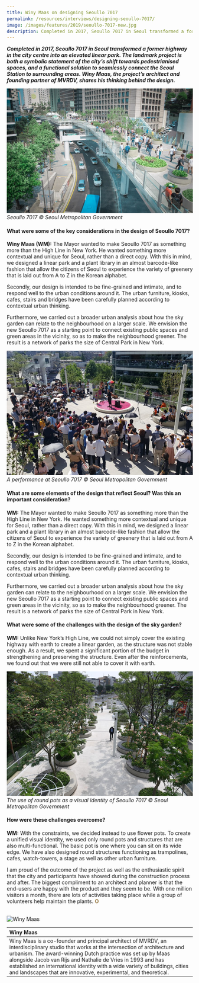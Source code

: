 ```yaml
---
title: Winy Maas on designing Seoullo 7017
permalink: /resources/interviews/designing-seoullo-7017/
image: /images/features/2019/seoullo-7017-new.jpg
description: Completed in 2017, Seoullo 7017 in Seoul transformed a former highway in the city centre into an elevated linear park. The landmark project is both a symbolic statement of the city’s shift towards pedestrianised spaces, and a functional solution to seamlessly connect the Seoul Station to surrounding areas. Winy Maas, the project’s architect and founding partner of MVRDV, shares his thinking behind the design.
---
```


***Completed in 2017, Seoullo 7017 in Seoul transformed a former highway in the city centre into an elevated linear park. The landmark project is both a symbolic statement of the city’s shift towards pedestrianised spaces, and a functional solution to seamlessly connect the Seoul Station to surrounding areas. Winy Maas, the project’s architect and founding partner of MVRDV, shares his thinking behind the design.***

![Seoullo 7017](/images/features/2019/seoullo-7017-new.jpg/)*Seoullo 7017 © Seoul Metropolitan Government*

#### **What were some of the key considerations in the design of Seoullo 7017?**

**Winy Maas (WM):** The Mayor wanted to make Seoullo 7017 as something more than the High Line in New York. He wanted something more contextual and unique for Seoul, rather than a direct copy. With this in mind, we designed a linear park and a plant library in an almost barcode-like fashion that allow the citizens of Seoul to experience the variety of greenery that is laid out from A to Z in the Korean alphabet. 

Secondly, our design is intended to be fine-grained and intimate, and to respond well to the urban conditions around it. The urban furniture, kiosks, cafes, stairs and bridges have been carefully planned according to contextual urban thinking. 

Furthermore, we carried out a broader urban analysis about how the sky garden can relate to the neighbourhood on a larger scale. We envision the new Seoullo 7017 as a starting point to connect existing public spaces and green areas in the vicinity, so as to make the neighbourhood greener. The result is a network of parks the size of Central Park in New York.

![A performance at Seoullo 7017](/images/features/2019/seoullo-performance.jpg/)*A performance at Seoullo 7017 © Seoul Metropolitan Government*

#### **What are some elements of the design that reflect Seoul? Was this an important consideration?**

**WM:** The Mayor wanted to make Seoullo 7017 as something more than the High Line in New York. He wanted something more contextual and unique for Seoul, rather than a direct copy. With this in mind, we designed a linear park and a plant library in an almost barcode-like fashion that allow the citizens of Seoul to experience the variety of greenery that is laid out from A to Z in the Korean alphabet. 

Secondly, our design is intended to be fine-grained and intimate, and to respond well to the urban conditions around it. The urban furniture, kiosks, cafes, stairs and bridges have been carefully planned according to contextual urban thinking. 

Furthermore, we carried out a broader urban analysis about how the sky garden can relate to the neighbourhood on a larger scale. We envision the new Seoullo 7017 as a starting point to connect existing public spaces and green areas in the vicinity, so as to make the neighbourhood greener. The result is a network of parks the size of Central Park in New York. 

#### **What were some of the challenges with the design of the sky garden?**

**WM:** Unlike New York’s High Line, we could not simply cover the existing highway with earth to create a linear garden, as the structure was not stable enough. As a result, we spent a significant portion of the budget in strengthening and preserving the structure. Even after the reinforcements, we found out that we were still not able to cover it with earth. 

![The use of round pots as a visual identity of Seoullo 7017](/images/features/2019/seoullo-round-pots.jpg/)*The use of round pots as a visual identity of Seoullo 7017  © Seoul Metropolitan Government*

#### **How were these challenges overcome?**

**WM:** With the constraints, we decided instead to use flower pots. To create a unified visual identity, we used only round pots and structures that are also multi-functional. The basic pot is one where you can sit on its wide edge. We have also designed round structures functioning as trampolines, cafes, watch-towers, a stage as well as other urban furniture. 

I am proud of the outcome of the project as well as the enthusiastic spirit that the city and participants have showed during the construction process and after. The biggest compliment to an architect and planner is that the end-users are happy with the product and they seem to be. With one million visitors a month, there are lots of activities taking place while a group of volunteers help maintain the plants. **<font color="#967942">O</font>** 

<br>

<div style="width:150px"><img src="/images/features/2019/winy-maas.png" alt="Winy Maas" /></div>

| **Winy Maas** |
|:---|
| Winy Maas is a co-founder and principal architect of MVRDV, an interdisciplinary studio that works at the intersection of architecture and urbanism. The award-winning Dutch practice was set up by Maas alongside Jacob van Rijs and Nathalie de Vries in 1993 and has established an international identity with a wide variety of buildings, cities and landscapes that are innovative, experimental, and theoretical. |
